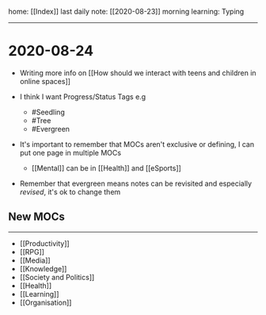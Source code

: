 home: [[Index]]
last daily note: [[2020-08-23]]
morning learning: Typing

---
# 2020-08-24
+  Writing more info on [[How should we interact with teens and children in online spaces]]
+  I think I want Progress/Status Tags e.g
	+  #Seedling
	+  #Tree
	+  #Evergreen 
+  It's important to remember that MOCs aren't exclusive or defining, I can put one page in multiple MOCs
	+  [[Mental]] can be in [[Health]] and [[eSports]]

+  Remember that evergreen means notes can be revisited and especially *revised*, it's ok to change them



 ## New MOCs
---
+ [[Productivity]]
+ [[RPG]]
+ [[Media]]
+ [[Knowledge]]
+ [[Society and Politics]]
+ [[Health]]
+ [[Learning]]
+ [[Organisation]]